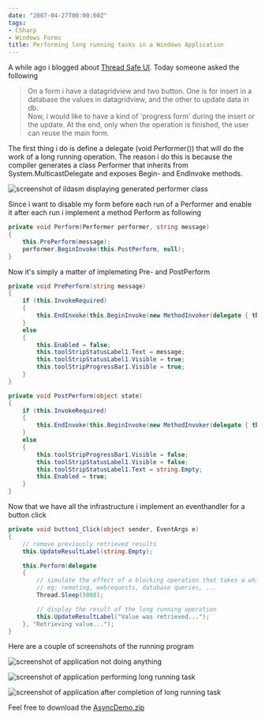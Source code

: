 ```yaml
---
date: "2007-04-27T00:00:00Z"
tags:
- CSharp
- Windows Forms
title: Performing long running tasks in a Windows Application
---
```

A while ago i blogged about [Thread Safe UI](http://www.timvw.be/about-thread-safe-gui/). Today someone asked the following

> <div>
>   On a form i have a datagridview and two button. One is for insert in a database the values in datagridview, and the other to update data in db.<br /> Now, i would like to have a kind of 'progress form' during the insert or the update. At the end, only when the operation is finished, the user can reuse the main form.
> </div>

The first thing i do is define a delegate (void Performer()) that will do the work of a long running operation. The reason i do this is because the compiler generates a class Performer that inherits from System.MulticastDelegate and exposes Begin- and EndInvoke methods.

![screenshot of ildasm displaying generated performer class](http://www.timvw.be/wp-content/images/performerdelegate.gif)

Since i want to disable my form before each run of a Performer and enable it after each run i implement a method Perform as following

```csharp
private void Perform(Performer performer, string message)
{
	this.PrePerform(message);
	performer.BeginInvoke(this.PostPerform, null);
}
```

Now it's simply a matter of implemeting Pre- and PostPerform

```csharp
private void PrePerform(string message)
{
	if (this.InvokeRequired)
	{
		this.EndInvoke(this.BeginInvoke(new MethodInvoker(delegate { this.PrePerform(message); })));
	}
	else
	{
		this.Enabled = false;
		this.toolStripStatusLabel1.Text = message;
		this.toolStripStatusLabel1.Visible = true;
		this.toolStripProgressBar1.Visible = true;
	}
}

private void PostPerform(object state)
{
	if (this.InvokeRequired)
	{
		this.EndInvoke(this.BeginInvoke(new MethodInvoker(delegate { this.PostPerform(state); })));
	}
	else
	{
		this.toolStripProgressBar1.Visible = false;
		this.toolStripStatusLabel1.Visible = false;
		this.toolStripStatusLabel1.Text = string.Empty;
		this.Enabled = true;
	}
}
```

Now that we have all the infrastructure i implement an eventhandler for a button click

```csharp
private void button1_Click(object sender, EventArgs e)
{
	// remove previously retrieved results
	this.UpdateResultLabel(string.Empty);

	this.Perform(delegate
	{
		// simulate the effect of a blocking operation that takes a while to complete
		// eg: remoting, webrequests, database queries, ...
		Thread.Sleep(5000);

		// display the result of the long running operation
		this.UpdateResultLabel("Value was retrieved...");
	}, "Retrieving value...");
}
```

Here are a couple of screenshots of the running program

![screenshot of application not doing anything](http://www.timvw.be/wp-content/images/performerdelegate2.gif)
  
![screenshot of application performing long running task](http://www.timvw.be/wp-content/images/performerdelegate3.gif)
  
![screenshot of application after completion of long running task](http://www.timvw.be/wp-content/images/performerdelegate4.gif)

Feel free to download the [AsyncDemo.zip](http://www.timvw.be/wp-content/code/csharp/AsyncDemo.zip)
